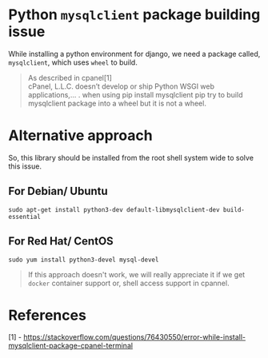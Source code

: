 # Python `mysqlclient` package building issue

While installing a python environment for django, we need a package called, `mysqlclient`, which uses `wheel` to build.

> As described in cpanel[1]  
> cPanel, L.L.C. doesn’t develop or ship Python WSGI web applications,... . when using pip install mysqlclient pip try to build mysqlclient package into a wheel but it is not a wheel.

# Alternative approach

So, this library should be installed from the root shell system wide to solve this issue.

## For Debian/ Ubuntu

```shell
sudo apt-get install python3-dev default-libmysqlclient-dev build-essential
```

## For Red Hat/ CentOS

```shell
sudo yum install python3-devel mysql-devel
```

> If this approach doesn't work, we will really appreciate it if we get `docker` container support or, shell access support in cpannel.

# References

[1] - <https://stackoverflow.com/questions/76430550/error-while-install-mysqlclient-package-cpanel-terminal>
